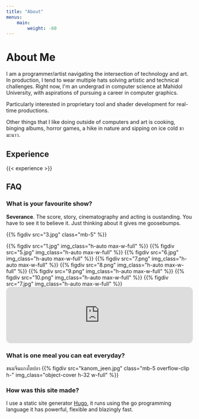 ```yaml
---
title: "About"
menus:
    main:
        weight: -60
---
```


# About Me
I am a programmer/artist navigating the intersection of technology and art. In production, I tend to wear multiple hats solving artistic and technical challenges. Right now, I'm an undergrad in computer science at Mahidol University, with aspirations of pursuing a career in computer graphics. 

Particularly interested in proprietary tool and shader development for real-time productions.

Other things that I like doing outside of computers and art is cooking, binging albums, horror games, a hike in nature and sipping on ice cold <span class="font-sans-thai font-normal tracking-tight">ชามะนาว</span>. 

## Experience

{{< experience >}}

## FAQ
### What is your favourite show?
**Severance**. The score, story, cinematography and acting is oustanding. You have to see it to believe it. Just thinking about it gives me goosebumps.  

{{% figdiv src="3.jpg" class="mb-5" %}}
<div class="grid grid-cols-2 sm:grid-cols-2 md:grid-cols-2 lg:grid-cols-2 mb-5">
{{% figdiv src="1.jpg" img_class="h-auto max-w-full" %}}
{{% figdiv src="5.jpg" img_class="h-auto max-w-full" %}}
{{% figdiv src="6.jpg" img_class="h-auto max-w-full" %}}
{{% figdiv src="7.png" img_class="h-auto max-w-full" %}}
{{% figdiv src="8.png" img_class="h-auto max-w-full" %}}
{{% figdiv src="9.png" img_class="h-auto max-w-full" %}}
{{% figdiv src="10.png" img_class="h-auto max-w-full" %}}
{{% figdiv src="7.jpg" img_class="h-auto max-w-full" %}}
</div>
<iframe style="border-radius:12px" src="https://open.spotify.com/embed/track/2dssT0G1eXmqLoNIzKEuxN?utm_source=generator&theme=0" width="100%" height="152" frameBorder="0" allowfullscreen="" allow="autoplay; clipboard-write; encrypted-media; fullscreen; picture-in-picture" loading="lazy"></iframe>

### What is one meal you can eat everyday?
<span class="font-sans-thai">ขนมจีนแกงไตปลา</span>
{{% figdiv src="kanom_jeen.jpg" class="mb-5 overflow-clip h-" img_class="object-cover h-32 w-full" %}}



### How was this site made?
I use a static site generator [Hugo](https://gohugo.io/), it runs using the go programming language it has powerful, flexible and blazingly fast.  
